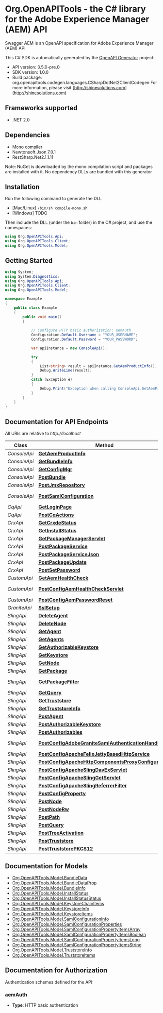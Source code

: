 # Org.OpenAPITools - the C# library for the Adobe Experience Manager (AEM) API

Swagger AEM is an OpenAPI specification for Adobe Experience Manager (AEM) API

This C# SDK is automatically generated by the [OpenAPI Generator](https://openapi-generator.tech) project:

- API version: 3.5.0-pre.0
- SDK version: 1.0.0
- Build package: org.openapitools.codegen.languages.CSharpDotNet2ClientCodegen
    For more information, please visit [http://shinesolutions.com](http://shinesolutions.com)

<a name="frameworks-supported"></a>
## Frameworks supported
- .NET 2.0

<a name="dependencies"></a>
## Dependencies
- Mono compiler
- Newtonsoft.Json.7.0.1
- RestSharp.Net2.1.1.11

Note: NuGet is downloaded by the mono compilation script and packages are installed with it. No dependency DLLs are bundled with this generator

<a name="installation"></a>
## Installation
Run the following command to generate the DLL
- [Mac/Linux] `/bin/sh compile-mono.sh`
- [Windows] TODO

Then include the DLL (under the `bin` folder) in the C# project, and use the namespaces:
```csharp
using Org.OpenAPITools.Api;
using Org.OpenAPITools.Client;
using Org.OpenAPITools.Model;
```
<a name="getting-started"></a>
## Getting Started

```csharp
using System;
using System.Diagnostics;
using Org.OpenAPITools.Api;
using Org.OpenAPITools.Client;
using Org.OpenAPITools.Model;

namespace Example
{
    public class Example
    {
        public void main()
        {
            
            // Configure HTTP basic authorization: aemAuth
            Configuration.Default.Username = "YOUR_USERNAME";
            Configuration.Default.Password = "YOUR_PASSWORD";

            var apiInstance = new ConsoleApi();

            try
            {
                List<string> result = apiInstance.GetAemProductInfo();
                Debug.WriteLine(result);
            }
            catch (Exception e)
            {
                Debug.Print("Exception when calling ConsoleApi.GetAemProductInfo: " + e.Message );
            }
        }
    }
}
```

<a name="documentation-for-api-endpoints"></a>
## Documentation for API Endpoints

All URIs are relative to *http://localhost*

Class | Method | HTTP request | Description
------------ | ------------- | ------------- | -------------
*ConsoleApi* | [**GetAemProductInfo**](docs/ConsoleApi.md#getaemproductinfo) | **GET** /system/console/status-productinfo.json | 
*ConsoleApi* | [**GetBundleInfo**](docs/ConsoleApi.md#getbundleinfo) | **GET** /system/console/bundles/{name}.json | 
*ConsoleApi* | [**GetConfigMgr**](docs/ConsoleApi.md#getconfigmgr) | **GET** /system/console/configMgr | 
*ConsoleApi* | [**PostBundle**](docs/ConsoleApi.md#postbundle) | **POST** /system/console/bundles/{name} | 
*ConsoleApi* | [**PostJmxRepository**](docs/ConsoleApi.md#postjmxrepository) | **POST** /system/console/jmx/com.adobe.granite:type&#x3D;Repository/op/{action} | 
*ConsoleApi* | [**PostSamlConfiguration**](docs/ConsoleApi.md#postsamlconfiguration) | **POST** /system/console/configMgr/com.adobe.granite.auth.saml.SamlAuthenticationHandler | 
*CqApi* | [**GetLoginPage**](docs/CqApi.md#getloginpage) | **GET** /libs/granite/core/content/login.html | 
*CqApi* | [**PostCqActions**](docs/CqApi.md#postcqactions) | **POST** /.cqactions.html | 
*CrxApi* | [**GetCrxdeStatus**](docs/CrxApi.md#getcrxdestatus) | **GET** /crx/server/crx.default/jcr:root/.1.json | 
*CrxApi* | [**GetInstallStatus**](docs/CrxApi.md#getinstallstatus) | **GET** /crx/packmgr/installstatus.jsp | 
*CrxApi* | [**GetPackageManagerServlet**](docs/CrxApi.md#getpackagemanagerservlet) | **GET** /crx/packmgr/service/script.html | 
*CrxApi* | [**PostPackageService**](docs/CrxApi.md#postpackageservice) | **POST** /crx/packmgr/service.jsp | 
*CrxApi* | [**PostPackageServiceJson**](docs/CrxApi.md#postpackageservicejson) | **POST** /crx/packmgr/service/.json/{path} | 
*CrxApi* | [**PostPackageUpdate**](docs/CrxApi.md#postpackageupdate) | **POST** /crx/packmgr/update.jsp | 
*CrxApi* | [**PostSetPassword**](docs/CrxApi.md#postsetpassword) | **POST** /crx/explorer/ui/setpassword.jsp | 
*CustomApi* | [**GetAemHealthCheck**](docs/CustomApi.md#getaemhealthcheck) | **GET** /system/health | 
*CustomApi* | [**PostConfigAemHealthCheckServlet**](docs/CustomApi.md#postconfigaemhealthcheckservlet) | **POST** /apps/system/config/com.shinesolutions.healthcheck.hc.impl.ActiveBundleHealthCheck | 
*CustomApi* | [**PostConfigAemPasswordReset**](docs/CustomApi.md#postconfigaempasswordreset) | **POST** /apps/system/config/com.shinesolutions.aem.passwordreset.Activator | 
*GraniteApi* | [**SslSetup**](docs/GraniteApi.md#sslsetup) | **POST** /libs/granite/security/post/sslSetup.html | 
*SlingApi* | [**DeleteAgent**](docs/SlingApi.md#deleteagent) | **DELETE** /etc/replication/agents.{runmode}/{name} | 
*SlingApi* | [**DeleteNode**](docs/SlingApi.md#deletenode) | **DELETE** /{path}/{name} | 
*SlingApi* | [**GetAgent**](docs/SlingApi.md#getagent) | **GET** /etc/replication/agents.{runmode}/{name} | 
*SlingApi* | [**GetAgents**](docs/SlingApi.md#getagents) | **GET** /etc/replication/agents.{runmode}.-1.json | 
*SlingApi* | [**GetAuthorizableKeystore**](docs/SlingApi.md#getauthorizablekeystore) | **GET** /{intermediatePath}/{authorizableId}.ks.json | 
*SlingApi* | [**GetKeystore**](docs/SlingApi.md#getkeystore) | **GET** /{intermediatePath}/{authorizableId}/keystore/store.p12 | 
*SlingApi* | [**GetNode**](docs/SlingApi.md#getnode) | **GET** /{path}/{name} | 
*SlingApi* | [**GetPackage**](docs/SlingApi.md#getpackage) | **GET** /etc/packages/{group}/{name}-{version}.zip | 
*SlingApi* | [**GetPackageFilter**](docs/SlingApi.md#getpackagefilter) | **GET** /etc/packages/{group}/{name}-{version}.zip/jcr:content/vlt:definition/filter.tidy.2.json | 
*SlingApi* | [**GetQuery**](docs/SlingApi.md#getquery) | **GET** /bin/querybuilder.json | 
*SlingApi* | [**GetTruststore**](docs/SlingApi.md#gettruststore) | **GET** /etc/truststore/truststore.p12 | 
*SlingApi* | [**GetTruststoreInfo**](docs/SlingApi.md#gettruststoreinfo) | **GET** /libs/granite/security/truststore.json | 
*SlingApi* | [**PostAgent**](docs/SlingApi.md#postagent) | **POST** /etc/replication/agents.{runmode}/{name} | 
*SlingApi* | [**PostAuthorizableKeystore**](docs/SlingApi.md#postauthorizablekeystore) | **POST** /{intermediatePath}/{authorizableId}.ks.html | 
*SlingApi* | [**PostAuthorizables**](docs/SlingApi.md#postauthorizables) | **POST** /libs/granite/security/post/authorizables | 
*SlingApi* | [**PostConfigAdobeGraniteSamlAuthenticationHandler**](docs/SlingApi.md#postconfigadobegranitesamlauthenticationhandler) | **POST** /apps/system/config/com.adobe.granite.auth.saml.SamlAuthenticationHandler.config | 
*SlingApi* | [**PostConfigApacheFelixJettyBasedHttpService**](docs/SlingApi.md#postconfigapachefelixjettybasedhttpservice) | **POST** /apps/system/config/org.apache.felix.http | 
*SlingApi* | [**PostConfigApacheHttpComponentsProxyConfiguration**](docs/SlingApi.md#postconfigapachehttpcomponentsproxyconfiguration) | **POST** /apps/system/config/org.apache.http.proxyconfigurator.config | 
*SlingApi* | [**PostConfigApacheSlingDavExServlet**](docs/SlingApi.md#postconfigapacheslingdavexservlet) | **POST** /apps/system/config/org.apache.sling.jcr.davex.impl.servlets.SlingDavExServlet | 
*SlingApi* | [**PostConfigApacheSlingGetServlet**](docs/SlingApi.md#postconfigapacheslinggetservlet) | **POST** /apps/system/config/org.apache.sling.servlets.get.DefaultGetServlet | 
*SlingApi* | [**PostConfigApacheSlingReferrerFilter**](docs/SlingApi.md#postconfigapacheslingreferrerfilter) | **POST** /apps/system/config/org.apache.sling.security.impl.ReferrerFilter | 
*SlingApi* | [**PostConfigProperty**](docs/SlingApi.md#postconfigproperty) | **POST** /apps/system/config/{configNodeName} | 
*SlingApi* | [**PostNode**](docs/SlingApi.md#postnode) | **POST** /{path}/{name} | 
*SlingApi* | [**PostNodeRw**](docs/SlingApi.md#postnoderw) | **POST** /{path}/{name}.rw.html | 
*SlingApi* | [**PostPath**](docs/SlingApi.md#postpath) | **POST** /{path}/ | 
*SlingApi* | [**PostQuery**](docs/SlingApi.md#postquery) | **POST** /bin/querybuilder.json | 
*SlingApi* | [**PostTreeActivation**](docs/SlingApi.md#posttreeactivation) | **POST** /etc/replication/treeactivation.html | 
*SlingApi* | [**PostTruststore**](docs/SlingApi.md#posttruststore) | **POST** /libs/granite/security/post/truststore | 
*SlingApi* | [**PostTruststorePKCS12**](docs/SlingApi.md#posttruststorepkcs12) | **POST** /etc/truststore | 


<a name="documentation-for-models"></a>
## Documentation for Models

 - [Org.OpenAPITools.Model.BundleData](docs/BundleData.md)
 - [Org.OpenAPITools.Model.BundleDataProp](docs/BundleDataProp.md)
 - [Org.OpenAPITools.Model.BundleInfo](docs/BundleInfo.md)
 - [Org.OpenAPITools.Model.InstallStatus](docs/InstallStatus.md)
 - [Org.OpenAPITools.Model.InstallStatusStatus](docs/InstallStatusStatus.md)
 - [Org.OpenAPITools.Model.KeystoreChainItems](docs/KeystoreChainItems.md)
 - [Org.OpenAPITools.Model.KeystoreInfo](docs/KeystoreInfo.md)
 - [Org.OpenAPITools.Model.KeystoreItems](docs/KeystoreItems.md)
 - [Org.OpenAPITools.Model.SamlConfigurationInfo](docs/SamlConfigurationInfo.md)
 - [Org.OpenAPITools.Model.SamlConfigurationProperties](docs/SamlConfigurationProperties.md)
 - [Org.OpenAPITools.Model.SamlConfigurationPropertyItemsArray](docs/SamlConfigurationPropertyItemsArray.md)
 - [Org.OpenAPITools.Model.SamlConfigurationPropertyItemsBoolean](docs/SamlConfigurationPropertyItemsBoolean.md)
 - [Org.OpenAPITools.Model.SamlConfigurationPropertyItemsLong](docs/SamlConfigurationPropertyItemsLong.md)
 - [Org.OpenAPITools.Model.SamlConfigurationPropertyItemsString](docs/SamlConfigurationPropertyItemsString.md)
 - [Org.OpenAPITools.Model.TruststoreInfo](docs/TruststoreInfo.md)
 - [Org.OpenAPITools.Model.TruststoreItems](docs/TruststoreItems.md)


<a name="documentation-for-authorization"></a>
## Documentation for Authorization

Authentication schemes defined for the API:
<a name="aemAuth"></a>
### aemAuth

- **Type**: HTTP basic authentication

